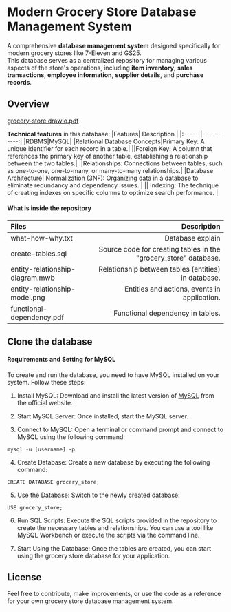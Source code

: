 # Modern Grocery Store Database Management System

A comprehensive **database management system** designed specifically for modern grocery stores like 7-Eleven and GS25. \
This database serves as a centralized repository for managing various aspects of the store's operations, including **item inventory**, **sales transactions**, **employee information**, **supplier details**, and **purchase records**.
## Overview

[grocery-store.drawio.pdf](https://github.com/minhquyetdo/Modern-Grocery-Store/files/11712672/grocery-store.drawio.pdf)

**Technical features** in this database:
|Features| Description |
|:------|-----------:|
|RDBMS|MySQL|
|Relational Database Concepts|Primary Key: A unique identifier for each record in a table.|
||Foreign Key: A column that references the primary key of another table, establishing a relationship between the two tables.|
||Relationships: Connections between tables, such as one-to-one, one-to-many, or many-to-many relationships.|
|Database Architecture| Normalization (3NF): Organizing data in a database to eliminate redundancy and dependency issues. |
|| Indexing: The technique of creating indexes on specific columns to optimize search performance. |


#### What is inside the repository 
|Files| Description |
|:------|-----------:|
|what-how-why.txt|Database explain|
|create-tables.sql|Source code for creating tables in the "grocery_store" database.|
|entity-relationship-diagram.mwb|Relationship between tables (entities) in database.|
|entity-relationship-model.png|Entities and actions, events in application.|
|functional-dependency.pdf|Functional dependency in tables.|


## Clone the database

#### Requirements and Setting for MySQL
To create and run the database, you need to have MySQL installed on your system. Follow these steps:

1. Install MySQL: Download and install the latest version of [MySQL](https://www.mysql.com/downloads/) from the official website.

2. Start MySQL Server: Once installed, start the MySQL server.

3. Connect to MySQL: Open a terminal or command prompt and connect to MySQL using the following command:
```cli
mysql -u [username] -p
```
4. Create Database: Create a new database by executing the following command:
```cli
CREATE DATABASE grocery_store;
```
5. Use the Database: Switch to the newly created database:
```cli
USE grocery_store;
```
6. Run SQL Scripts: Execute the SQL scripts provided in the repository to create the necessary tables and relationships. You can use a tool like MySQL Workbench or execute the scripts via the command line.

7. Start Using the Database: Once the tables are created, you can start using the grocery store database for your application.

## License

Feel free to contribute, make improvements, or use the code as a reference for your own grocery store database management system.





